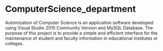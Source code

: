 # ComputerScience_department
Automization of Computer Science is an application software developed using Visual Studio 2015 Community Version and MySQL Database. The purpose of this project is to provide a simple and efficient interface for the maintenance of student and faculty information in educational institutes or colleges.

